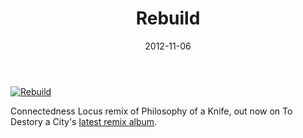 ﻿---
title: Rebuild
date: 2012-11-06
tags: ["Releases"]
---

[![Rebuild](/rm_ation/images/rebuild.jpg)](http://n5md.com/discography/204/Rebuild)

Connectedness Locus remix of Philosophy of a Knife, out now on To Destory a City's [latest remix album](http://n5md.com/discography/204/Rebuild).
